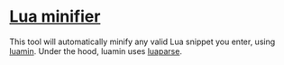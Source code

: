 # [Lua minifier](https://mothereff.in/lua-minifier)

This tool will automatically minify any valid Lua snippet you enter, using [luamin](https://mths.be/luamin). Under the hood, luamin uses [luaparse](http://oxyc.github.com/luaparse/).


